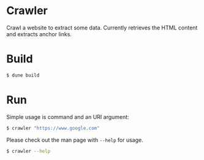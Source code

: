 # Crawler

Crawl a website to extract some data.
Currently retrieves the HTML content and extracts anchor links. 

Build
=====

```bash
$ dune build
```

Run
===

Simple usage is command and an URI argument:
 
```bash
$ crawler "https://www.google.com"
```

Please check out the man page with `--help` for usage.

```bash
$ crawler --help
```
